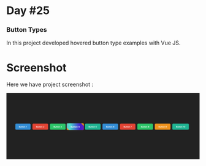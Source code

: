 # Day #25

### Button Types
In this project developed hovered button type examples with Vue JS.

# Screenshot
Here we have project screenshot :

![screenshot](screenshot.png)